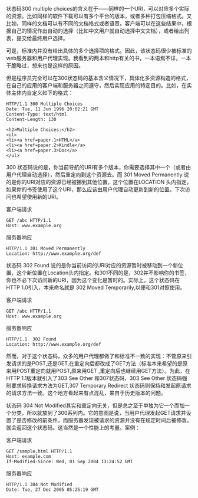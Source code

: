 
状态码300 multiple choices的含义在于——同样的一个URI，可以对应多个实际的资源。比如同样的软件下载可以有多个平台的版本，或者多种打包压缩格式。又比如，同样的文档可以有不同的文档格式或者语音。客户端可以在这些结果中，根据自己的情况作出自动的选择（比如中文用户就自动选择中文文档），或者给出列表，提交给最终用户选择。

可是，标准内并没有给出具体的多个选择项的格式。因此，该状态码很少被标准的web服务器和用户代理实现。我看到的两本和http有关的书，一本语焉不详，一本干脆略过，想来也是这样的原因。

但是程序员完全可以在300状态码的基本含义情况下，具体化多资源构造的格式，在自己的应用的客户端和服务器之间遵守，然后实现应用的特定目的。比如，在实体主体内自定义如下的格式：
```
HTTP/1.1 300 Multiple Choices
Date: Tue, 11 Jun 1996 20:02:21 GMT
Content-Type: text/html
Content-Length: 130

<h2>Multiple Choices:</h2>
<ul>
<li><a href=paper.1>HTML</a>
<li><a href=paper.2>Kindle</a>
<li><a href=paper.3>Doc</a>
</ul>
```
300 状态码说的是，你当前导航的URI有多个版本，你需要选择其中一个（或者由用户代理自动选择），然后重定向到这个资源去。而 301 Moved Permanently 说的是你的URI对应的资源已经被挪到其他位置，这个位置在LOCATION 头内指定，如果你的书签使用了这个URI，那么应该由用户代理自动更新到新的位置。下次访问也希望使用新的URI。

客户端请求
```
GET /abc HTTP/1.1
Host: www.example.org
```
服务器响应
```
HTTP/1.1 301 Moved Permanently
Location: http://www.example.org/def
```


状态码 302 Found 说的是你当前访问的URI对应的资源暂时被移动到一个新位置，这个新位置在Location头内指定。和301不同的是，302并不影响你的书签，你也不必下次访问新的URI，因为这个变化是暂时的。实际上，这个状态码在HTTP 1.0引入，本来命名就是 302 Moved Temporarily,以便和301对照使用。

客户端请求
```
GET /abc HTTP/1.1
Host: www.example.org
```
服务器响应
```
HTTP/1.1  302 Found
Location: http://www.example.org/def
```

然而，对于这个状态码，众多的用户代理都做了和标准不一致的实现：不管原来引发请求的是POST,还是GET,在重定向后都改成了GET方法（标准本来希望的是原来用POST重定向就用POST,原来用GET ,重定向后也继续用GET方法）。为此，在HTTP 1.1版本就引入了303  See Other 和307状态码，303  See Other 状态码强制要求转换请求方法为GET,307  Temporary Redirect 状态码则保持和发起原请求的请求方法一致。这个地方看起来有点混乱，来自于历史版本的问题。

状态码 304 Not Modified其实和重定向无关，但是总之至于单独为它一个而加一个分类，所以就放到了300系列内。它的意图是说，当用户代理发起GET请求并设置了是否修改的前条件，而服务器发现被请求的资源并没有在规定时间后被修改，就会返回这个状态码。这当然是一个性能上的考量。案例：

客户端请求
```
GET /sample.html HTTP/1.1
Host: example.com
If-Modified-Since: Wed, 01 Sep 2004 13:24:52 GMT
```
服务器响应
```
HTTP/1.1 304 Not Modified
Date: Tue, 27 Dec 2005 05:25:19 GMT
```







